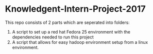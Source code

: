 # Knowledgent-Intern-Project-2017

This repo consists of 2 parts which are seperated into folders: 
  1. A script to set up a red hat Fedora 25 environment with the dependencies needed to run this project
  2. A script that allows for easy hadoop environment setup from a linux environment.
